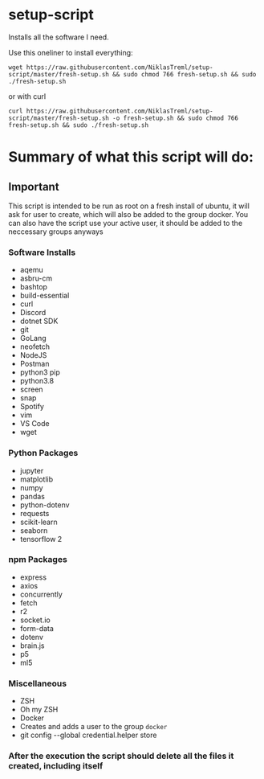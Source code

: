 # setup-script

Installs all the software I need.

Use this oneliner to install everything:

`wget https://raw.githubusercontent.com/NiklasTreml/setup-script/master/fresh-setup.sh && sudo chmod 766 fresh-setup.sh && sudo ./fresh-setup.sh`

or with curl

`curl https://raw.githubusercontent.com/NiklasTreml/setup-script/master/fresh-setup.sh -o fresh-setup.sh && sudo chmod 766 fresh-setup.sh && sudo ./fresh-setup.sh`

# Summary of what this script will do:

## Important
This script is intended to be run as root on a fresh install of ubuntu, it will ask for user to create, which will also be added to the group docker. You can also have the script use your active user, it should be added to the neccessary groups anyways

### Software Installs

- aqemu
- asbru-cm
- bashtop
- build-essential
- curl
- Discord
- dotnet SDK
- git
- GoLang
- neofetch
- NodeJS
- Postman
- python3 pip
- python3.8
- screen
- snap
- Spotify
- vim
- VS Code
- wget
### Python Packages
- jupyter
- matplotlib
- numpy
- pandas
- python-dotenv
- requests
- scikit-learn
- seaborn
- tensorflow 2
### npm Packages
- express
- axios
- concurrently
- fetch
- r2
- socket.io
- form-data
- dotenv
- brain.js
- p5
- ml5
### Miscellaneous
- ZSH
- Oh my ZSH
- Docker
- Creates and adds a user to the group `docker`
- git config --global credential.helper store
### After the execution the script should delete all the files it created, including itself